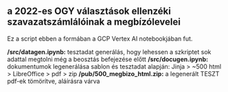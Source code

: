 ## a 2022-es OGY választások ellenzéki szavazatszámlálóinak a megbízólevelei

Ez a script ebben a formában a GCP Vertex AI notebookjában fut.

**/src/datagen.ipynb:** tesztadat generálás, hogy lehessen a szkriptet sok adattal megtolni még a beosztás befejezése előtt
**/src/docugen.ipynb:** dokumentumok legenerálása sablon és tesztadat alapján: Jinja > ~500 html > LibreOffice > pdf > zip
**/pub/500_megbizo_html.zip:** a legenerált TESZT pdf-ek tömörítve, aláírásra várva
